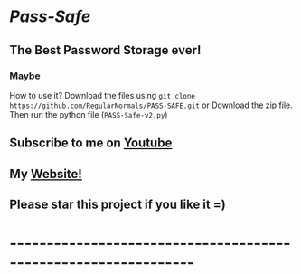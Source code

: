 # *Pass-Safe*  
## The Best Password Storage ever!
### Maybe

How to use it?
Download the files using `git clone https://github.com/RegularNormals/PASS-SAFE.git` or Download
the zip file.
Then run the python file (`PASS-Safe-v2.py`)

## Subscribe to me on [Youtube](bit.ly/RegularNormalsYT)
## My [Website!](Regularnormals.com)
## Please star this project if you like it =)
# ---------------------------------------------------------------
